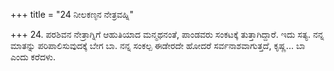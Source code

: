 +++
title = "24 ನೀಲಕಣ್ಠನ ನೇತ್ರವಹ್ನಿ"

+++
24. ಪರಶಿವನ ನೇತ್ರಾಗ್ನಿಗೆ ಆಹುತಿಯಾದ ಮನ್ಮಥನಂತೆ, ಪಾಂಡವರು ಸಂಕಟಕ್ಕೆ ತುತ್ತಾಗಿದ್ದಾರೆ. ಇದು ಸತ್ಯ. ನನ್ನ ಮಾತನ್ನು ಪರಿಪಾಲಿಸುವುದಕ್ಕೆ ಬೇಗ ಬಾ. ನನ್ನ ಸಂಕಲ್ಪ ಈಡೇರದೇ ಹೋದರೆ ಸರ್ವನಾಶವಾಗುತ್ತದೆ, ಕೃಷ್ಣ... ಬಾ ಎಂದು ಕರೆದಳು.
